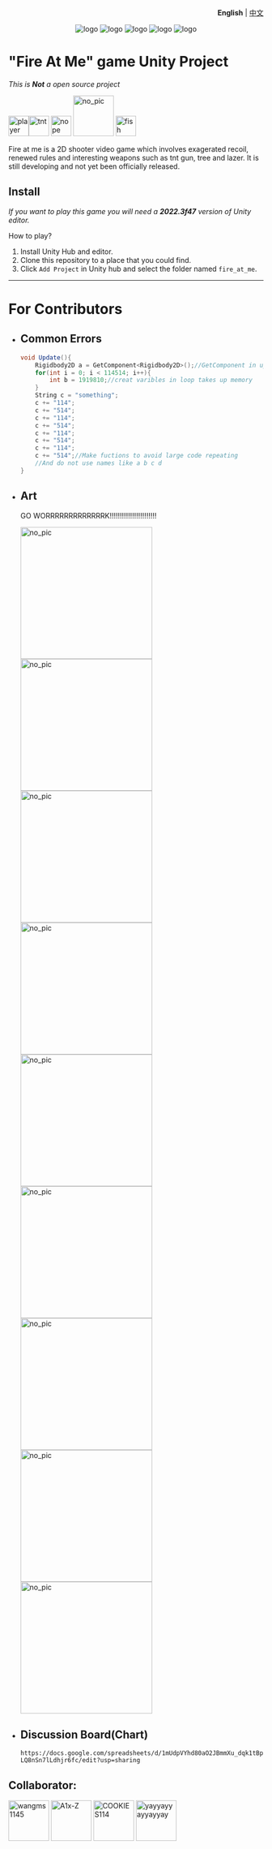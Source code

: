 <!-- 中英文切换 -->
<div align="right">
  
**English** | [中文](./README.zh-CN.md) 

</div>
<!-- 中英文切换 end -->
<div align="center">
  
![logo](./Assets/Sprites/食人树.png)
![logo](./Assets/Sprites/食人树.png)
![logo](./Assets/Sprites/食人树.png)
![logo](./Assets/Sprites/食人树.png)
![logo](./Assets/Sprites/食人树.png)

</div>

"Fire At Me" game Unity Project
==============================
_This is **Not** a open source project_

<img alt="player" src="./Assets/Sprites/玩家.png" width="40"><img alt="tnt" src="./Assets/Sprites/tnt.png" width="40">
<img alt="nope" src="./Assets/Sprites/Nope.png" width="40">
<img alt="no_pic" src="./Assets/Sprites/no_pic_red.png" width="80">
<img alt="fish" src="./Assets/Sprites/fish_bullet.png" width="40">

Fire at me is a 2D shooter video game which involves exagerated recoil, renewed rules and interesting weapons such as tnt gun, tree and lazer. It is still developing and not yet been officially released.

## Install
_If you want to play this game you will need a **2022.3f47** version of Unity editor._

How to play?
1. Install Unity Hub and editor.
2. Clone this repository to a place that you could find.
3. Click `Add Project` in Unity hub and select the folder named `fire_at_me`.

---------
# For Contributors
* ## Common Errors
  ```c#
  void Update(){
      Rigidbody2D a = GetComponent<Rigidbody2D>();//GetComponent in update makes your code lag
      for(int i = 0; i < 114514; i++){
          int b = 1919810;//creat varibles in loop takes up memory
      }
      String c = "something";
      c += "114";
      c += "514";
      c += "114";
      c += "514";
      c += "114";
      c += "514";
      c += "114";
      c += "514";//Make fuctions to avoid large code repeating
      //And do not use names like a b c d
  }
  ```
* ## Art
  GO WORRRRRRRRRRRRRK!!!!!!!!!!!!!!!!!!!!!!!
  
  <img alt="no_pic" src="./Assets/Sprites/no_pic_red.png" width="260"><img alt="no_pic" src="./Assets/Sprites/no_pic_red.png" width="260"><img alt="no_pic" src="./Assets/Sprites/no_pic_red.png" width="260"><img alt="no_pic" src="./Assets/Sprites/no_pic_red.png" width="260"><img alt="no_pic" src="./Assets/Sprites/no_pic_red.png" width="260"><img alt="no_pic" src="./Assets/Sprites/no_pic_red.png" width="260"><img alt="no_pic" src="./Assets/Sprites/no_pic_red.png" width="260"><img alt="no_pic" src="./Assets/Sprites/no_pic_red.png" width="260"><img alt="no_pic" src="./Assets/Sprites/no_pic_red.png" width="260">
  
* ## Discussion Board(Chart)
  `https://docs.google.com/spreadsheets/d/1mUdpVYhd80aO2JBmmXu_dqk1tBpLQ8nSn7lLdhjr6fc/edit?usp=sharing`

## Collaborator:
[<img alt="wangms1145" src="https://avatars.githubusercontent.com/u/122420690?v=4" width="80">](https://github.com/wangms1145)
[<img alt="A1x-Z" src="https://avatars.githubusercontent.com/u/166950853?v=4" width="80">](https://github.com/A1x-Z)
[<img alt="COOKIES114" src="https://avatars.githubusercontent.com/u/181303318?v=4" width="80">](https://github.com/COOKIES114)
[<img alt="yayyayyayyayyay" src="https://avatars.githubusercontent.com/u/169942146?v=4" width="80">](https://github.com/yayyayyayyayyay)
